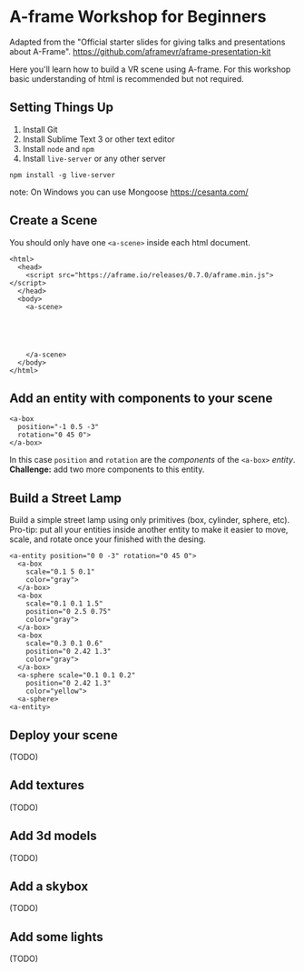 # A-frame Workshop for Beginners

Adapted from the "Official starter slides for giving talks and presentations about A-Frame".
https://github.com/aframevr/aframe-presentation-kit

Here you'll learn how to build a VR scene using A-frame. For this workshop basic understanding of html is recommended but not required.

## Setting Things Up
1. Install Git
2. Install Sublime Text 3 or other text editor
3. Install ` node ` and ` npm `
4. Install ` live-server ` or any other server
```
npm install -g live-server
```
note: On Windows you can use Mongoose
https://cesanta.com/

## Create a Scene

You should only have one ` <a-scene> ` inside each html document.

```
<html>
  <head>
    <script src="https://aframe.io/releases/0.7.0/aframe.min.js"></script>
  </head>
  <body>
    <a-scene>





    </a-scene>
  </body>
</html>
```

## Add an entity with components to your scene

```
<a-box
  position="-1 0.5 -3"
  rotation="0 45 0">
</a-box>
```

In this case ` position ` and ` rotation ` are the *components* of the ` <a-box> ` *entity*.
**Challenge:** add two more components to this entity.

## Build a Street Lamp

Build a simple street lamp using only primitives (box, cylinder, sphere, etc).
Pro-tip: put all your entities inside another entity to make it easier to move, scale, and rotate once your finished with the desing.

```
<a-entity position="0 0 -3" rotation="0 45 0">
  <a-box
    scale="0.1 5 0.1"
    color="gray">
  </a-box>
  <a-box
    scale="0.1 0.1 1.5"
    position="0 2.5 0.75"
    color="gray">
  </a-box>
  <a-box
    scale="0.3 0.1 0.6"
    position="0 2.42 1.3"
    color="gray">
  </a-box>
  <a-sphere scale="0.1 0.1 0.2"
    position="0 2.42 1.3"
    color="yellow">
  <a-sphere>
<a-entity>
```

## Deploy your scene

(TODO)

## Add textures

(TODO)

## Add 3d models

(TODO)

## Add a skybox

(TODO)

## Add some lights

(TODO)

